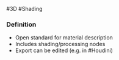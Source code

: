#3D #Shading

### Definition
- Open standard for material description
- Includes shading/processing nodes
- Export can be edited (e.g. in #Houdini)